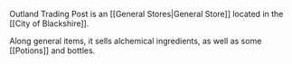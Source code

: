 Outland Trading Post is an [[General Stores|General Store]] located in the [[City of Blackshire]].

Along general items, it sells alchemical ingredients, as well as some [[Potions]] and bottles.